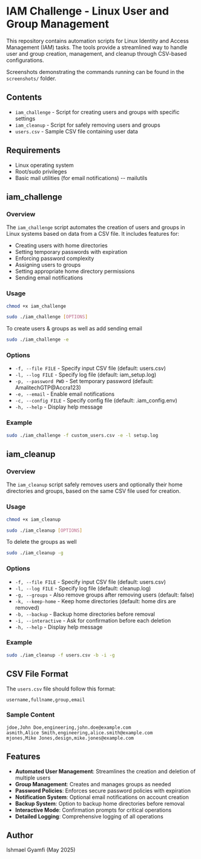 # IAM Challenge - Linux User and Group Management

This repository contains automation scripts for Linux Identity and Access Management (IAM) tasks. The tools provide a streamlined way to handle user and group creation, management, and cleanup through CSV-based configurations.

Screenshots demonstrating the commands running can be found in the `screenshots/` folder.

## Contents

- `iam_challenge` - Script for creating users and groups with specific settings
- `iam_cleanup` - Script for safely removing users and groups
- `users.csv` - Sample CSV file containing user data

## Requirements

- Linux operating system
- Root/sudo privileges
- Basic mail utilities (for email notifications) -- mailutils

## iam_challenge

### Overview

The `iam_challenge` script automates the creation of users and groups in Linux systems based on data from a CSV file. It includes features for:

- Creating users with home directories
- Setting temporary passwords with expiration
- Enforcing password complexity
- Assigning users to groups
- Setting appropriate home directory permissions
- Sending email notifications

### Usage

```bash
chmod +x iam_challenge
```
```bash
sudo ./iam_challenge [OPTIONS]
```
To create users & groups as well as add sending email

```bash
sudo ./iam_challenge -e
```

### Options

- `-f, --file FILE` - Specify input CSV file (default: users.csv)
- `-l, --log FILE` - Specify log file (default: iam_setup.log)
- `-p, --password PWD` - Set temporary password (default: AmalitechGTP@Accra123)
- `-e, --email` - Enable email notifications
- `-c, --config FILE` - Specify config file (default: .iam_config.env)
- `-h, --help` - Display help message

### Example

```bash
sudo ./iam_challenge -f custom_users.csv -e -l setup.log
```

## iam_cleanup

### Overview

The `iam_cleanup` script safely removes users and optionally their home directories and groups, based on the same CSV file used for creation.

### Usage
```bash
chmod +x iam_cleanup
```
```bash
sudo ./iam_cleanup [OPTIONS]
```
To delete the groups as well 

```bash
sudo ./iam_cleanup -g
```

### Options

- `-f, --file FILE` - Specify input CSV file (default: users.csv)
- `-l, --log FILE` - Specify log file (default: cleanup.log)
- `-g, --groups` - Also remove groups after removing users (default: false)
- `-k, --keep-home` - Keep home directories (default: home dirs are removed)
- `-b, --backup` - Backup home directories before removal
- `-i, --interactive` - Ask for confirmation before each deletion
- `-h, --help` - Display help message

### Example

```bash
sudo ./iam_cleanup -f users.csv -b -i -g
```

## CSV File Format

The `users.csv` file should follow this format:

```
username,fullname,group,email
```

### Sample Content

```
jdoe,John Doe,engineering,john.doe@example.com
asmith,Alice Smith,engineering,alice.smith@example.com
mjones,Mike Jones,design,mike.jones@example.com
```

## Features

- **Automated User Management**: Streamlines the creation and deletion of multiple users
- **Group Management**: Creates and manages groups as needed
- **Password Policies**: Enforces secure password policies with expiration
- **Notification System**: Optional email notifications on account creation
- **Backup System**: Option to backup home directories before removal
- **Interactive Mode**: Confirmation prompts for critical operations
- **Detailed Logging**: Comprehensive logging of all operations

## Author

Ishmael Gyamfi (May 2025)